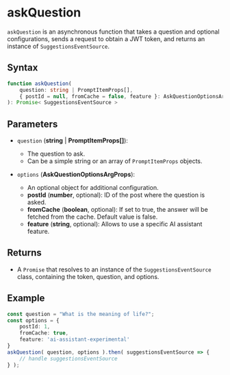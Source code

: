 # askQuestion

`askQuestion` is an asynchronous function that takes a question and optional configurations, sends a request to obtain a JWT token, and returns an instance of `SuggestionsEventSource`.

## Syntax

```typescript
function askQuestion(
	question: string | PromptItemProps[],
	{ postId = null, fromCache = false, feature }: AskQuestionOptionsArgProps = {}
): Promise< SuggestionsEventSource >
```

## Parameters

- `question` (**string** | **PromptItemProps[]**):
    - The question to ask. 
    - Can be a simple string or an array of `PromptItemProps` objects.

- `options` (**AskQuestionOptionsArgProps**):
    - An optional object for additional configuration.
    - **postId** (**number**, optional): ID of the post where the question is asked.
    - **fromCache** (**boolean**, optional): If set to true, the answer will be fetched from the cache. Default value is false.
    - **feature** (**string**, optional): Allows to use a specific AI assistant feature.

## Returns

- A `Promise` that resolves to an instance of the `SuggestionsEventSource` class, containing the token, question, and options.

## Example

```typescript
const question = "What is the meaning of life?";
const options = {
    postId: 1,
    fromCache: true,
    feature: 'ai-assistant-experimental'
}
askQuestion( question, options ).then( suggestionsEventSource => {
    // handle suggestionsEventSource
} );
```